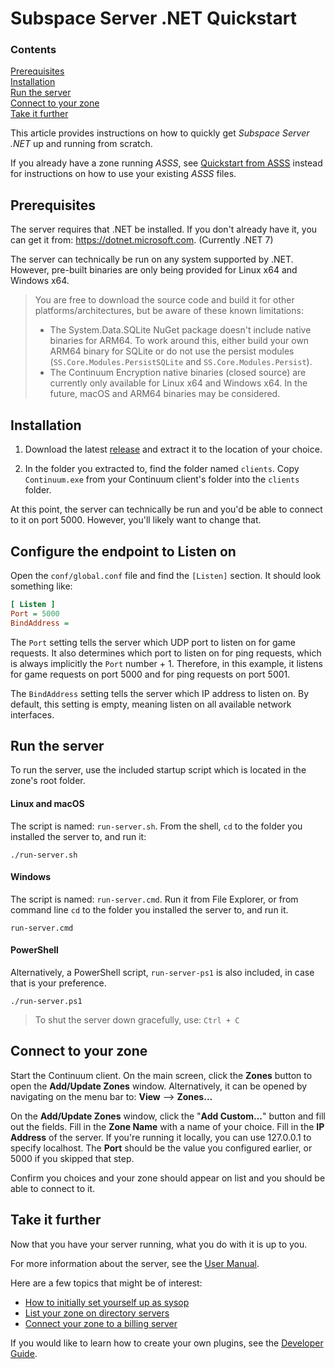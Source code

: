# Subspace Server .NET Quickstart

### Contents

[Prerequisites](#prerequisites)<br>
[Installation](#installation)<br>
[Run the server](#run-the-server)<br>
[Connect to your zone](#connect-to-your-zone)<br>
[Take it further](#take-it-further)<br>

This article provides instructions on how to quickly get *Subspace Server .NET* up and running from scratch.

If you already have a zone running *ASSS*, see [Quickstart from ASSS](quickstart-from-asss.md) instead for instructions on how to use your existing *ASSS* files.

## Prerequisites

The server requires that .NET be installed. If you don't already have it, you can get it from: https://dotnet.microsoft.com. (Currently .NET 7)

The server can technically be run on any system supported by .NET. However, pre-built binaries are only being provided for Linux x64 and Windows x64.

> You are free to download the source code and build it for other platforms/architectures, but be aware of these known limitations:
> - The System.Data.SQLite NuGet package doesn't include native binaries for ARM64. To work around this, either build your own ARM64 binary for SQLite or do not use the persist modules (`SS.Core.Modules.PersistSQLite` and `SS.Core.Modules.Persist`).
> - The Continuum Encryption native binaries (closed source) are currently only available for Linux x64 and Windows x64. In the future, macOS and ARM64 binaries may be considered.

## Installation

1. Download the latest [release](../releases) and extract it to the location of your choice.

2. In the folder you extracted to, find the folder named `clients`. Copy `Continuum.exe` from your Continuum client's folder into the `clients` folder.

At this point, the server can technically be run and you'd be able to connect to it on port 5000. However, you'll likely want to change that.

## Configure the endpoint to Listen on

Open the `conf/global.conf` file and find the `[Listen]` section. It should look something like:

```ini
[ Listen ]
Port = 5000
BindAddress = 
```

The `Port` setting tells the server which UDP port to listen on for game requests. It also determines which port to listen on for ping requests, which is always implicitly the `Port` number + 1. Therefore, in this example, it listens for game requests on port 5000 and for ping requests on port 5001.

The `BindAddress` setting tells the server which IP address to listen on. By default, this setting is empty, meaning listen on all available network interfaces.

## Run the server

To run the server, use the included startup script which is located in the zone's root folder.

#### Linux and macOS

The script is named: `run-server.sh`. From the shell, `cd` to the folder you installed the server to, and run it:

```
./run-server.sh
```

#### Windows

The script is named: `run-server.cmd`. Run it from File Explorer, or from command line `cd` to the folder you installed the server to, and run it.

```
run-server.cmd
```

#### PowerShell

Alternatively, a PowerShell script, `run-server-ps1` is also included, in case that is your preference.

```
./run-server.ps1
```

> To shut the server down gracefully, use: `Ctrl + C`

## Connect to your zone

Start the Continuum client. On the main screen, click the **Zones** button to open the **Add/Update Zones** window. Alternatively, it can be opened by navigating on the menu bar to: **View** --> **Zones...**

On the **Add/Update Zones** window, click the "**Add Custom...**" button and fill out the fields. Fill in the **Zone Name** with a name of your choice. Fill in the **IP Address** of the server. If you're running it locally, you can use 127.0.0.1 to specify localhost. The **Port** should be the value you configured earlier, or 5000 if you skipped that step.

Confirm you choices and your zone should appear on list and you should be able to connect to it.

## Take it further

Now that you have your server running, what you do with it is up to you. 

For more information about the server, see the [User Manual](./user-manual.md). 

Here are a few topics that might be of interest:
- [How to initially set yourself up as sysop](./user-manual.md#how-to-initially-set-yourself-up-as-sysop)
- [List your zone on directory servers](./user-manual.md#list-your-zone-on-directory-servers)
- [Connect your zone to a billing server](./user-manual.md#connect-your-zone-to-a-billing-server)

If you would like to learn how to create your own plugins, see the [Developer Guide](./developer-guide.md).
